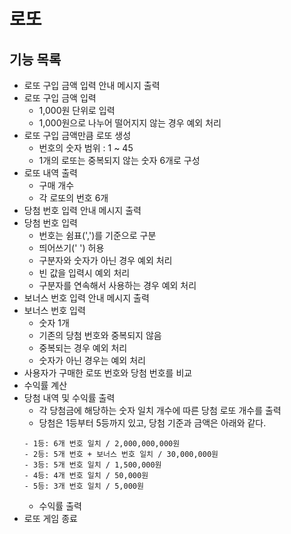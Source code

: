# 로또

## 기능 목록

- 로또 구입 금액 입력 안내 메시지 출력
- 로또 구입 금액 입력
    - 1,000원 단위로 입력
    - 1,000원으로 나누어 떨어지지 않는 경우 예외 처리
- 로또 구입 금액만큼 로또 생성
    - 번호의 숫자 범위 : 1 ~ 45
    - 1개의 로또는 중복되지 않는 숫자 6개로 구성
- 로또 내역 출력
    - 구매 개수
    - 각 로또의 번호 6개
- 당첨 번호 입력 안내 메시지 출력
- 당첨 번호 입력
    - 번호는 쉼표(',')를 기준으로 구분
    - 띄어쓰기(' ') 허용
    - 구분자와 숫자가 아닌 경우 예외 처리
    - 빈 값을 입력시 예외 처리
    - 구분자를 연속해서 사용하는 경우 예외 처리
- 보너스 번호 입력 안내 메시지 출력
- 보너스 번호 입력
    - 숫자 1개
    - 기존의 당첨 번호와 중복되지 않음
    - 중복되는 경우 예외 처리
    - 숫자가 아닌 경우는 예외 처리
- 사용자가 구매한 로또 번호와 당첨 번호를 비교
- 수익률 계산
- 당첨 내역 및 수익률 출력
    - 각 당첨금에 해당하는 숫자 일치 개수에 따른 당첨 로또 개수를 출력
    - 당첨은 1등부터 5등까지 있고, 당첨 기준과 금액은 아래와 같다.
    ```
    - 1등: 6개 번호 일치 / 2,000,000,000원
    - 2등: 5개 번호 + 보너스 번호 일치 / 30,000,000원
    - 3등: 5개 번호 일치 / 1,500,000원
    - 4등: 4개 번호 일치 / 50,000원
    - 5등: 3개 번호 일치 / 5,000원
    ```
    - 수익률 출력
- 로또 게임 종료